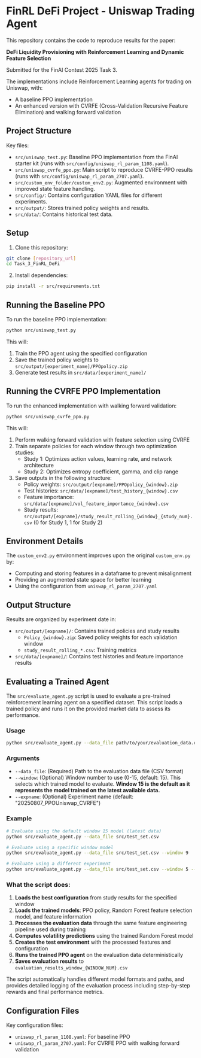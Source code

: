 # FinRL DeFi Project - Uniswap Trading Agent

This repository contains the code to reproduce results for the paper:

**DeFi Liquidity Provisioning with Reinforcement Learning and Dynamic Feature Selection**

Submitted for the FinAI Contest 2025 Task 3.

The implementations include Reinforcement Learning agents for trading on Uniswap, with:
- A baseline PPO implementation
- An enhanced version with CVRFE (Cross-Validation Recursive Feature Elimination) and walking forward validation

## Project Structure

Key files:
- `src/uniswap_test.py`: Baseline PPO implementation from the FinAI starter kit (runs with `src/config/uniswap_rl_param_1108.yaml`).
- `src/uniswap_cvrfe_ppo.py`: Main script to reproduce CVRFE-PPO results (runs with `src/config/uniswap_rl_param_2707.yaml`).
- `src/custom_env_folder/custom_env2.py`: Augmented environment with improved state feature handling.
- `src/config/`: Contains configuration YAML files for different experiments.
- `src/output/`: Stores trained policy weights and results.
- `src/data/`: Contains historical test data.

## Setup

1. Clone this repository:
```bash
git clone [repository_url]
cd Task_3_FinRL_DeFi
```

2. Install dependencies:
```bash
pip install -r src/requirements.txt
```

## Running the Baseline PPO

To run the baseline PPO implementation:
```bash
python src/uniswap_test.py
```

This will:
1. Train the PPO agent using the specified configuration
2. Save the trained policy weights to `src/output/[experiment_name]/PPOpolicy.zip`
3. Generate test results in `src/data/[experiment_name]/`

## Running the CVRFE PPO Implementation

To run the enhanced implementation with walking forward validation:
```bash
python src/uniswap_cvrfe_ppo.py
```

This will:
1. Perform walking forward validation with feature selection using CVRFE
2. Train separate policies for each window through two optimization studies:
   - Study 1: Optimizes action values, learning rate, and network architecture
   - Study 2: Optimizes entropy coefficient, gamma, and clip range
3. Save outputs in the following structure:
   - Policy weights: `src/output/[expname]/PPOpolicy_{window}.zip`
   - Test histories: `src/data/[expname]/test_history_{window}.csv`
   - Feature importance: `src/data/[expname]/vol_feature_importance_{window}.csv`
   - Study results: `src/output/[expname]/study_result_rolling_{window}_{study_num}.csv` (0 for Study 1, 1 for Study 2)

## Environment Details

The `custom_env2.py` environment improves upon the original `custom_env.py` by:
- Computing and storing features in a dataframe to prevent misalignment
- Providing an augmented state space for better learning
- Using the configuration from `uniswap_rl_param_2707.yaml`

## Output Structure

Results are organized by experiment date in:
- `src/output/[expname]/`: Contains trained policies and study results
  - `Policy_{window}.zip`: Saved policy weights for each validation window
  - `study_result_rolling_*.csv`: Training metrics
- `src/data/[expname]/`: Contains test histories and feature importance results

## Evaluating a Trained Agent

The `src/evaluate_agent.py` script is used to evaluate a pre-trained reinforcement learning agent on a specified dataset. This script loads a trained policy and runs it on the provided market data to assess its performance.

### Usage

```bash
python src/evaluate_agent.py --data_file path/to/your/evaluation_data.csv [--window WINDOW_NUM] [--expname EXPERIMENT_NAME]
```

### Arguments

- `--data_file`: (Required) Path to the evaluation data file (CSV format)
- `--window`: (Optional) Window number to use (0-15, default: 15). This selects which trained model to evaluate. **Window 15 is the default as it represents the model trained on the latest available data.**
- `--expname`: (Optional) Experiment name (default: "20250807_PPOUniswap_CVRFE")

### Example

```bash
# Evaluate using the default window 15 model (latest data)
python src/evaluate_agent.py --data_file src/test_set.csv

# Evaluate using a specific window model
python src/evaluate_agent.py --data_file src/test_set.csv --window 9

# Evaluate using a different experiment
python src/evaluate_agent.py --data_file src/test_set.csv --window 5 --expname 20250723_PPOUniswap_RFE
```

### What the script does:

1. **Loads the best configuration** from study results for the specified window
2. **Loads the trained models**: PPO policy, Random Forest feature selection model, and feature information
3. **Processes the evaluation data** through the same feature engineering pipeline used during training
4. **Computes volatility predictions** using the trained Random Forest model
5. **Creates the test environment** with the processed features and configuration
6. **Runs the trained PPO agent** on the evaluation data deterministically
7. **Saves evaluation results** to `evaluation_results_window_{WINDOW_NUM}.csv`

The script automatically handles different model formats and paths, and provides detailed logging of the evaluation process including step-by-step rewards and final performance metrics.

## Configuration Files

Key configuration files:
- `uniswap_rl_param_1108.yaml`: For baseline PPO
- `uniswap_rl_param_2707.yaml`: For CVRFE PPO with walking forward validation
